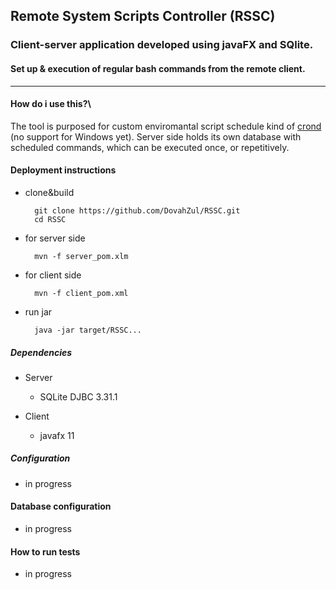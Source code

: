 ## Remote System Scripts Controller (RSSC)<br />
### Client-server application developed using javaFX and SQlite.<br />
#### Set up & execution of regular bash commands from the remote client.<br />    
-------
#### How do i use this?\
The tool is purposed for custom enviromantal script schedule kind of [crond](https://en.wikipedia.org/wiki/Cron) (no support for Windows yet).
Server side holds its own database with scheduled commands, which can be executed once, or repetitively.

#### Deployment instructions
* clone&build  

        git clone https://github.com/DovahZul/RSSC.git
        cd RSSC

* for server side  

        mvn -f server_pom.xlm 

* for client side  

        mvn -f client_pom.xml 

* run jar  

        java -jar target/RSSC...

##### Dependencies
+ Server
    * SQLite DJBC 3.31.1

+ Client
    * javafx 11
##### Configuration
 - in progress
#### Database configuration
 - in progress
#### How to run tests
 - in progress


